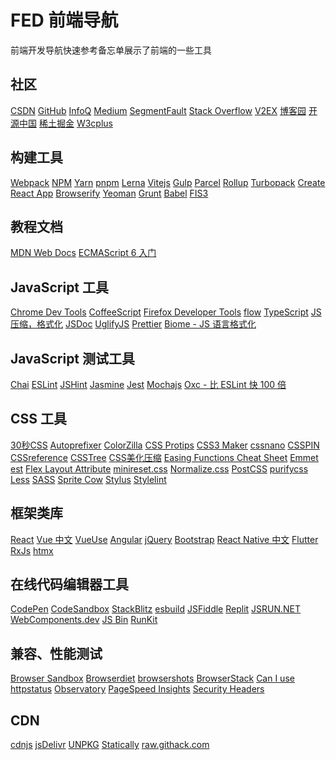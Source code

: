 FED 前端导航
===

前端开发导航快速参考备忘单展示了前端的一些工具

社区
---

[CSDN](https://www.csdn.net/)<!--rehype:target=_blank&style=background: rgb(252 85 49/var(\-\-bg\-opacity));-->
[GitHub](https://github.com/)<!--rehype:target=_blank&style=background: rgb(0 0 0/var(\-\-bg\-opacity));-->
[InfoQ](http://www.infoq.com/cn)<!--rehype:target=_blank&style=background: rgb(66 133 244/var(\-\-bg\-opacity));-->
[Medium](https://medium.com/topic/technology)<!--rehype:target=_blank&style=background: rgb(106 106 106/var(\-\-bg\-opacity));-->
[SegmentFault](https://segmentfault.com/)<!--rehype:target=_blank&style=background: rgb(0 150 94/var(\-\-bg\-opacity));-->
[Stack Overflow](https://stackoverflow.com/)<!--rehype:target=_blank&style=background: rgb(244 130 37/var(\-\-bg\-opacity));-->
[V2EX](https://www.v2ex.com/?tab=tech)<!--rehype:target=_blank&style=background: rgb(0 0 0/var(\-\-bg\-opacity));-->
[博客园](https://www.cnblogs.com/)<!--rehype:target=_blank&style=background: rgb(46 122 203/var(\-\-bg\-opacity));-->
[开源中国](https://www.oschina.net/)<!--rehype:target=_blank&style=background: rgb(43 179 81/var(\-\-bg\-opacity));-->
[稀土掘金](https://juejin.im/)<!--rehype:target=_blank&style=background: rgb(30 128 255/var(\-\-bg\-opacity));-->
[W3cplus](https://www.w3cplus.com/)<!--rehype:target=_blank&style=background: rgb(106 106 106/var(\-\-bg\-opacity));-->
<!--rehype:class=home-card-->

构建工具
---

[Webpack](http://webpack.github.io/)<!--rehype:target=_blank&style=background: rgb(107 148 216/var(\-\-bg\-opacity));-->
[NPM](https://www.npmjs.com/)<!--rehype:target=_blank&style=background: rgb(203 8 1/var(\-\-bg\-opacity));-->
[Yarn](https://yarnpkg.com/zh-Hans/)<!--rehype:target=_blank&style=background: rgb(33 136 182/var(\-\-bg\-opacity));-->
[pnpm](https://pnpm.io/)<!--rehype:target=_blank&style=background: rgb(246 146 32/var(\-\-bg\-opacity));-->
[Lerna](https://lerna.js.org/)<!--rehype:target=_blank&style=background: rgb(147 51 234/var(\-\-bg\-opacity));-->
[Vitejs](https://cn.vitejs.dev/)<!--rehype:target=_blank&style=background: rgb(188 52 254/var(\-\-bg\-opacity));-->
[Gulp](https://gulpjs.com/)<!--rehype:target=_blank&style=background: rgb(207 70 71/var(\-\-bg\-opacity));-->
[Parcel](https://en.parceljs.org/)<!--rehype:target=_blank&style=background: rgb(192 145 99/var(\-\-bg\-opacity));-->
[Rollup](https://rollupjs.org/guide/en/)<!--rehype:target=_blank&style=background: rgb(239 51 53/var(\-\-bg\-opacity));-->
[Turbopack](https://turbo.build/)<!--rehype:target=_blank&style=background: rgb(248 30 87/var(\-\-bg\-opacity));-->
[Create React App](https://create-react-app.dev/)<!--rehype:target=_blank&style=background: rgb(60 106 146/var(\-\-bg\-opacity));-->
[Browserify](http://browserify.org/)<!--rehype:target=_blank&style=background: rgb(60 106 146/var(\-\-bg\-opacity));-->
[Yeoman](http://yeoman.io/)<!--rehype:target=_blank&style=background: rgb(106 106 106/var(\-\-bg\-opacity));-->
[Grunt](https://gruntjs.com/)<!--rehype:target=_blank&style=background: rgb(106 106 106/var(\-\-bg\-opacity));-->
[Babel](https://babeljs.io/)<!--rehype:target=_blank&style=background: rgb(245 218 85/var(\-\-bg\-opacity));-->
[FIS3](https://fex-team.github.io/fis3/)<!--rehype:target=_blank&style=background: rgb(106 106 106/var(\-\-bg\-opacity));-->
<!--rehype:class=home-card-->

教程文档
---

[MDN Web Docs](https://developer.mozilla.org/zh-CN/)<!--rehype:target=_blank&style=background: rgb(140 181 255/var(\-\-bg\-opacity));-->
[ECMAScript 6 入门](https://es6.ruanyifeng.com/)<!--rehype:target=_blank&style=background: rgb(106 106 106/var(\-\-bg\-opacity));-->
<!--rehype:class=home-card-->

JavaScript 工具
---

[Chrome Dev Tools](https://www.google.cn/chrome/)<!--rehype:target=_blank&style=background: rgb(106 106 106/var(\-\-bg\-opacity));-->
[CoffeeScript](https://coffeescript.org/)<!--rehype:target=_blank&style=background: rgb(106 106 106/var(\-\-bg\-opacity));-->
[Firefox Developer Tools](https://www.mozilla.org/zh-CN/firefox/new/)<!--rehype:target=_blank&style=background: rgb(106 106 106/var(\-\-bg\-opacity));-->
[flow](https://flow.org/)<!--rehype:target=_blank&style=background: rgb(232 189 54/var(\-\-bg\-opacity));-->
[TypeScript](https://www.typescriptlang.org/)<!--rehype:target=_blank&style=background: rgb(49 120 197/var(\-\-bg\-opacity));-->
[JS 压缩，格式化](https://www.css-js.com/)<!--rehype:target=_blank&style=background: rgb(106 106 106/var(\-\-bg\-opacity));-->
[JSDoc](https://jsdoc.app/)<!--rehype:target=_blank&style=background: rgb(197 149 199/var(\-\-bg\-opacity));-->
[UglifyJS](http://lisperator.net/uglifyjs/transform)<!--rehype:target=_blank&style=background: rgb(106 106 106/var(\-\-bg\-opacity));-->
[Prettier](https://prettier.io/)<!--rehype:target=_blank&style=background: rgb(197 149 199/var(\-\-bg\-opacity));-->
[Biome - JS 语言格式化](https://prettier.io/)<!--rehype:target=_blank&style=background: rgb(96 165 250/var(\-\-bg\-opacity));&class=contributing tag&data-lang=格式化-->
<!--rehype:class=home-card-->

JavaScript 测试工具
---

[Chai](http://chaijs.com/)<!--rehype:target=_blank&style=background: rgb(164 8 1/var(\-\-bg\-opacity));-->
[ESLint](https://eslint.org/)<!--rehype:target=_blank&style=background: rgb(76 50 195/var(\-\-bg\-opacity));-->
[JSHint](http://jshint.com/)<!--rehype:target=_blank&style=background: rgb(106 106 106/var(\-\-bg\-opacity));-->
[Jasmine](https://jasmine.github.io/)<!--rehype:target=_blank&style=background: rgb(138 65 130/var(\-\-bg\-opacity));-->
[Jest](https://jestjs.io/)<!--rehype:target=_blank&style=background: rgb(158 79 101/var(\-\-bg\-opacity));-->
[Mochajs](https://mochajs.org/)<!--rehype:target=_blank&style=background: rgb(141 103 72/var(\-\-bg\-opacity));-->
[Oxc - 比 ESLint 快 100 倍](https://oxc-project.github.io)<!--rehype:target=_blank&style=background: rgb(57 172 167/var(\-\-bg\-opacity));-->
<!--rehype:class=home-card-->

CSS 工具
---

[30秒CSS](https://www.30secondsofcode.org/css/)<!--rehype:target=_blank&style=background: rgb(106 106 106/var(\-\-bg\-opacity));-->
[Autoprefixer](https://github.com/postcss/autoprefixer)<!--rehype:target=_blank&style=background: rgb(106 106 106/var(\-\-bg\-opacity));-->
[ColorZilla](http://www.colorzilla.com/gradient-editor/)<!--rehype:target=_blank&style=background: rgb(106 106 106/var(\-\-bg\-opacity));-->
[CSS Protips](https://github.com/AllThingsSmitty/css-protips)<!--rehype:target=_blank&style=background: rgb(106 106 106/var(\-\-bg\-opacity));-->
[CSS3 Maker](http://www.css3maker.com/)<!--rehype:target=_blank&style=background: rgb(106 106 106/var(\-\-bg\-opacity));-->
[cssnano](http://cssnano.co/)<!--rehype:target=_blank&style=background: rgb(106 106 106/var(\-\-bg\-opacity));-->
[CSSPIN](https://webkul.github.io/csspin/)<!--rehype:target=_blank&style=background: rgb(106 106 106/var(\-\-bg\-opacity));-->
[CSSreference](https://cssreference.io/)<!--rehype:target=_blank&style=background: rgb(106 106 106/var(\-\-bg\-opacity));-->
[CSSTree](https://github.com/csstree/csstree)<!--rehype:target=_blank&style=background: rgb(106 106 106/var(\-\-bg\-opacity));-->
[CSS美化压缩](http://tool.css-js.com/)<!--rehype:target=_blank&style=background: rgb(106 106 106/var(\-\-bg\-opacity));-->
[Easing Functions Cheat Sheet](http://easings.net/zh-cn)<!--rehype:target=_blank&style=background: rgb(106 106 106/var(\-\-bg\-opacity));-->
[Emmet](https://www.emmet.io/)<!--rehype:target=_blank&style=background: rgb(106 106 106/var(\-\-bg\-opacity));-->
[est](http://ecomfe.github.io/est/)<!--rehype:target=_blank&style=background: rgb(106 106 106/var(\-\-bg\-opacity));-->
[Flex Layout Attribute](https://github.com/StefanKovac/flex-layout-attribute)<!--rehype:target=_blank&style=background: rgb(106 106 106/var(\-\-bg\-opacity));-->
[minireset.css](http://lesscss.org/)<!--rehype:target=_blank&style=background: rgb(106 106 106/var(\-\-bg\-opacity));-->
[Normalize.css](http://necolas.github.io/normalize.css/)<!--rehype:target=_blank&style=background: rgb(106 106 106/var(\-\-bg\-opacity));-->
[PostCSS](http://postcss.org/)<!--rehype:target=_blank&style=background: rgb(106 106 106/var(\-\-bg\-opacity));-->
[purifycss](https://github.com/purifycss/purifycss)<!--rehype:target=_blank&style=background: rgb(106 106 106/var(\-\-bg\-opacity));-->
[Less](https://lesscss.org/)<!--rehype:target=_blank&style=background: rgb(36 74 121/var(\-\-bg\-opacity));-->
[SASS](http://sass-lang.com/)<!--rehype:target=_blank&style=background: rgb(191 64 128/var(\-\-bg\-opacity));-->
[Sprite Cow](http://www.spritecow.com/)<!--rehype:target=_blank&style=background: rgb(106 106 106/var(\-\-bg\-opacity));-->
[Stylus](http://stylus-lang.com/)<!--rehype:target=_blank&style=background: rgb(126 194 66/var(\-\-bg\-opacity));-->
[Stylelint](https://stylelint.io/)<!--rehype:target=_blank&style=background: rgb(106 106 106/var(\-\-bg\-opacity));-->
<!--rehype:class=home-card-->

框架类库
---

[React](https://zh-hans.react.dev)<!--rehype:target=_blank&style=background: rgb(97 218 251/var(\-\-bg\-opacity));-->
[Vue 中文](https://cn.vuejs.org/)<!--rehype:target=_blank&style=background: rgb(66 184 131/var(\-\-bg\-opacity));-->
[VueUse](https://vueuse.org//)<!--rehype:target=_blank&style=background: rgb(66 184 131/var(\-\-bg\-opacity));-->
[Angular](https://angular.io/)<!--rehype:target=_blank&style=background: rgb(195 8 47/var(\-\-bg\-opacity));-->
[jQuery](http://www.jquery123.com/)<!--rehype:target=_blank&style=background: rgb(106 106 106/var(\-\-bg\-opacity));-->
[Bootstrap](https://getbootstrap.com/)<!--rehype:target=_blank&style=background: rgb(113 44 249/var(\-\-bg\-opacity));-->
[React Native 中文](https://reactnative.cn/)<!--rehype:target=_blank&style=background: rgb(36 120 194/var(\-\-bg\-opacity));-->
[Flutter](https://flutter.dev/)<!--rehype:target=_blank&style=background: rgb(35 104 215/var(\-\-bg\-opacity));-->
[RxJs](http://reactivex.io/rxjs/)<!--rehype:target=_blank&style=background: rgb(106 106 106/var(\-\-bg\-opacity));-->
[htmx](https://htmx.org/)<!--rehype:target=_blank&style=background: rgb(61 114 215/var(\-\-bg\-opacity));-->
<!--rehype:class=home-card-->

在线代码编辑器工具
---

[CodePen](https://codepen.io/)<!--rehype:target=_blank&style=background: rgb(106 106 106/var(\-\-bg\-opacity));-->
[CodeSandbox](https://codesandbox.io/)<!--rehype:target=_blank&style=background: rgb(106 106 106/var(\-\-bg\-opacity));-->
[StackBlitz](https://stackblitz.com/)<!--rehype:target=_blank&style=background: rgb(106 106 106/var(\-\-bg\-opacity));-->
[esbuild](https://esbuild.github.io/)<!--rehype:target=_blank&style=background: rgb(106 106 106/var(\-\-bg\-opacity));-->
[JSFiddle](https://jsfiddle.net/)<!--rehype:target=_blank&style=background: rgb(106 106 106/var(\-\-bg\-opacity));-->
[Replit](https://replit.com/)<!--rehype:target=_blank&style=background: rgb(106 106 106/var(\-\-bg\-opacity));-->
[JSRUN.NET](https://jsrun.net/)<!--rehype:target=_blank&style=background: rgb(106 106 106/var(\-\-bg\-opacity));-->
[WebComponents.dev](https://webcomponents.dev/)<!--rehype:target=_blank&style=background: rgb(106 106 106/var(\-\-bg\-opacity));-->
[JS Bin](https://jsbin.com/)<!--rehype:target=_blank&style=background: rgb(106 106 106/var(\-\-bg\-opacity));-->
[RunKit](https://runkit.com/)<!--rehype:target=_blank&style=background: rgb(106 106 106/var(\-\-bg\-opacity));-->
<!--rehype:class=home-card-->

兼容、性能测试
---

[Browser Sandbox](https://turbo.net/browsers)<!--rehype:target=_blank&style=background: rgb(106 106 106/var(\-\-bg\-opacity));-->
[Browserdiet](https://browserdiet.com/zh/)<!--rehype:target=_blank&style=background: rgb(106 106 106/var(\-\-bg\-opacity));-->
[browsershots](http://browsershots.org/)<!--rehype:target=_blank&style=background: rgb(106 106 106/var(\-\-bg\-opacity));-->
[BrowserStack](https://www.browserstack.com/)<!--rehype:target=_blank&style=background: rgb(106 106 106/var(\-\-bg\-opacity));-->
[Can I use](http://caniuse.com/)<!--rehype:target=_blank&style=background: rgb(106 106 106/var(\-\-bg\-opacity));-->
[httpstatus](https://httpstatus.io/)<!--rehype:target=_blank&style=background: rgb(106 106 106/var(\-\-bg\-opacity));-->
[Observatory](https://observatory.mozilla.org/)<!--rehype:target=_blank&style=background: rgb(106 106 106/var(\-\-bg\-opacity));-->
[PageSpeed Insights](https://developers.google.com/speed/pagespeed/insights/?hl=zh-CN)<!--rehype:target=_blank&style=background: rgb(106 106 106/var(\-\-bg\-opacity));-->
[Security Headers](https://securityheaders.com/)<!--rehype:target=_blank&style=background: rgb(106 106 106/var(\-\-bg\-opacity));-->
<!--rehype:class=home-card-->

CDN
---

[cdnjs](https://cdnjs.com/)<!--rehype:target=_blank&style=background: rgb(106 106 106/var(\-\-bg\-opacity));-->
[jsDelivr](https://www.jsdelivr.com/)<!--rehype:target=_blank&style=background: rgb(106 106 106/var(\-\-bg\-opacity));-->
[UNPKG](https://unpkg.com/)<!--rehype:target=_blank&style=background: rgb(106 106 106/var(\-\-bg\-opacity));-->
[Statically](https://statically.io/)<!--rehype:target=_blank&style=background: rgb(106 106 106/var(\-\-bg\-opacity));-->
[raw.githack.com](http://raw.githack.com/)<!--rehype:target=_blank&style=background: rgb(106 106 106/var(\-\-bg\-opacity));-->
<!--rehype:class=home-card-->
